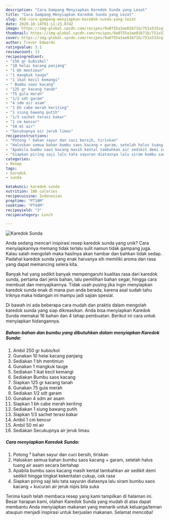 ```yaml
---
description: "Cara Gampang Menyiapkan Karedok Sunda yang Lezat"
title: "Cara Gampang Menyiapkan Karedok Sunda yang Lezat"
slug: 458-cara-gampang-menyiapkan-karedok-sunda-yang-lezat
date: 2020-10-14T01:11:23.074Z
image: https://img-global.cpcdn.com/recipes/9a0755a3ae81b71b/751x532cq70/karedok-sunda-foto-resep-utama.jpg
thumbnail: https://img-global.cpcdn.com/recipes/9a0755a3ae81b71b/751x532cq70/karedok-sunda-foto-resep-utama.jpg
cover: https://img-global.cpcdn.com/recipes/9a0755a3ae81b71b/751x532cq70/karedok-sunda-foto-resep-utama.jpg
author: Trevor Edwards
ratingvalue: 3.1
reviewcount: 13
recipeingredient:
- "250 gr kubiskol"
- "10 helai kacang panjang"
- "1 bh mentimun"
- "1 mangkuk tauge"
- "1 ikat kecil kemangi"
- " Bumbu saos kacang"
- "125 gr kacang tanah"
- "75 gula merah"
- "1/2 sdt garam"
- "4 sdm air asam"
- "1 bh cabe merah keriting"
- "1 siung bawang putih"
- "1/3 sachet terasi bakar"
- "1 cm kencur"
- "50 ml air"
- "Secukupnya air jeruk limau"
recipeinstructions:
- "Potong ² bahan sayur dan cuci bersih, tiriskan"
- "Haluskan semua bahan bumbu saos kacang + garam, setelah halus tuang air asam secara bertahap"
- "Apabila bumbu saos kacang masih kental tambahkan air sedikit demi sedikit hingga tingkat kekentalan cukup, cek rasa"
- "Siapkan piring saji lalu tata sayuran diatasnya lalu siram bumbu saos kacang + kucuran air jeruk nipis bila suka"
categories:
- Resep
tags:
- karedok
- sunda

katakunci: karedok sunda 
nutrition: 106 calories
recipecuisine: Indonesian
preptime: "PT10M"
cooktime: "PT49M"
recipeyield: "3"
recipecategory: Lunch

---
```



![Karedok Sunda](https://img-global.cpcdn.com/recipes/9a0755a3ae81b71b/751x532cq70/karedok-sunda-foto-resep-utama.jpg)

Anda sedang mencari inspirasi resep karedok sunda yang unik? Cara menyiapkannya memang tidak terlalu sulit namun tidak gampang juga. Kalau salah mengolah maka hasilnya akan hambar dan bahkan tidak sedap. Padahal karedok sunda yang enak harusnya sih memiliki aroma dan rasa yang dapat memancing selera kita.

Banyak hal yang sedikit banyak mempengaruhi kualitas rasa dari karedok sunda, pertama dari jenis bahan, lalu pemilihan bahan segar, hingga cara membuat dan menyajikannya. Tidak usah pusing jika ingin menyiapkan karedok sunda enak di mana pun anda berada, karena asal sudah tahu triknya maka hidangan ini mampu jadi sajian spesial.




Di bawah ini ada beberapa cara mudah dan praktis dalam mengolah karedok sunda yang siap dikreasikan. Anda bisa menyiapkan Karedok Sunda memakai 16 bahan dan 4 tahap pembuatan. Berikut ini cara untuk menyiapkan hidangannya.

<!--inarticleads1-->

##### Bahan-bahan dan bumbu yang dibutuhkan dalam menyiapkan Karedok Sunda:

1. Ambil 250 gr kubis/kol
1. Gunakan 10 helai kacang panjang
1. Sediakan 1 bh mentimun
1. Gunakan 1 mangkuk tauge
1. Sediakan 1 ikat kecil kemangi
1. Sediakan  Bumbu saos kacang
1. Siapkan 125 gr kacang tanah
1. Gunakan 75 gula merah
1. Sediakan 1/2 sdt garam
1. Gunakan 4 sdm air asam
1. Siapkan 1 bh cabe merah keriting
1. Sediakan 1 siung bawang putih
1. Siapkan 1/3 sachet terasi bakar
1. Ambil 1 cm kencur
1. Ambil 50 ml air
1. Sediakan Secukupnya air jeruk limau




<!--inarticleads2-->

##### Cara menyiapkan Karedok Sunda:

1. Potong ² bahan sayur dan cuci bersih, tiriskan
1. Haluskan semua bahan bumbu saos kacang + garam, setelah halus tuang air asam secara bertahap
1. Apabila bumbu saos kacang masih kental tambahkan air sedikit demi sedikit hingga tingkat kekentalan cukup, cek rasa
1. Siapkan piring saji lalu tata sayuran diatasnya lalu siram bumbu saos kacang + kucuran air jeruk nipis bila suka




Terima kasih telah membaca resep yang kami tampilkan di halaman ini. Besar harapan kami, olahan Karedok Sunda yang mudah di atas dapat membantu Anda menyiapkan makanan yang menarik untuk keluarga/teman ataupun menjadi inspirasi untuk berjualan makanan. Selamat mencoba!
